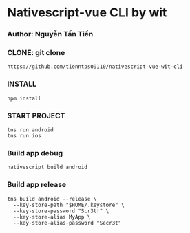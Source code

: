 # Nativescript-vue CLI by wit

### Author: Nguyễn Tấn Tiền

### CLONE: git clone 
```
https://github.com/tienntps09110/nativescript-vue-wit-cli
```

### INSTALL
```
npm install
```


### START PROJECT
```
tns run android
tns run ios
```

### Build app debug
```
nativescript build android
```

### Build app release
```
tns build android --release \
  --key-store-path "$HOME/.keystore" \
  --key-store-password "Scr3t!" \
  --key-store-alias MyApp \
  --key-store-alias-password "Secr3t"
```
